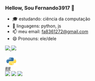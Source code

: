 ### Hellow, Sou Fernando3917  👋

- 🎓 estudando: ciência da computação 
- 🌱 linguagens: python, js
- 📫 meu email: fa8361272@gmail.com
- 😄 Pronouns: ele/dele

 <div>
  <a href="https://github.com/Fernando3917">
  <img height="180em" src="https://github-readme-stats.vercel.app/api?username=Fernando3917&show_icons=true&theme=dracula&include_all_commits=true&count_private=true"/>
  <img height="180em" src="https://github-readme-stats.vercel.app/api/top-langs/?username=Fernando3917&layout=compact&langs_count=7&theme=dracula"/>
</div>

 
<div style="display: inline_block"><br>
  <img align="center" alt="Rafa-Python" height="30" width="40" src="https://raw.githubusercontent.com/devicons/devicon/master/icons/python/python-original.svg">
  </div>
  ##
 
 <div>
 <a href="https://instagram.com/fernand9alvez" target="_blank"><img src="https://img.shields.io/badge/-Instagram-%23E4405F?style=for-the-badge&logo=instagram&logoColor=white" target="_blank"></a>
   <a href="https://api.whatsapp.com/send?phone=5531984776669&text=Fernando%20Alves" target="_blank"><img src="https://img.shields.io/badge/WhatsApp-25D366?style=for-the-badge&logo=whatsapp&logoColor=white" target="_blank"></a>
 <a href = "mailto:fa8361272@gmail.com"><img src="https://img.shields.io/badge/-Gmail-%23333?style=for-the-badge&logo=gmail&logoColor=white" target="_blank"></a>
 
  
</div>














